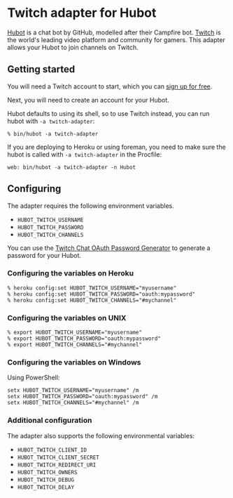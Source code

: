 Twitch adapter for Hubot
========================

[Hubot](https://hubot.github.com) is a chat bot by GitHub, modelled after their Campfire bot.
[Twitch](http://twitch.tv) is the world's leading video platform and community for gamers.
This adapter allows your Hubot to join channels on Twitch.

## Getting started

You will need a Twitch account to start, which you can [sign up for free](http://www.twitch.tv/signup).

Next, you will need to create an account for your Hubot.

Hubot defaults to using its shell, so to use Twitch instead, you can run hubot with ```-a twitch-adapter```:

```
% bin/hubot -a twitch-adapter
```

If you are deploying to Heroku or using foreman, you need to make sure the hubot is called with ```-a twitch-adapter``` in the Procfile:

```
web: bin/hubot -a twitch-adapter -n Hubot
```

## Configuring

The adapter requires the following environment variables.

- ```HUBOT_TWITCH_USERNAME```
- ```HUBOT_TWITCH_PASSWORD```
- ```HUBOT_TWITCH_CHANNELS```

You can use the [Twitch Chat OAuth Password Generator](http://twitchapps.com/tmi/) to generate a password for your Hubot.

### Configuring the variables on Heroku

```
% heroku config:set HUBOT_TWITCH_USERNAME="myusername"
% heroku config:set HUBOT_TWITCH_PASSWORD="oauth:mypassword"
% heroku config:set HUBOT_TWITCH_CHANNELS="#mychannel"
```

### Configuring the variables on UNIX

```
% export HUBOT_TWITCH_USERNAME="myusername"
% export HUBOT_TWITCH_PASSWORD="oauth:mypassword"
% export HUBOT_TWITCH_CHANNELS="#mychannel"
```

### Configuring the variables on Windows

Using PowerShell:

```
setx HUBOT_TWITCH_USERNAME="myusername" /m
setx HUBOT_TWITCH_PASSWORD="oauth:mypassword" /m
setx HUBOT_TWITCH_CHANNELS="#mychannel" /m
```

### Additional configuration

The adapter also supports the following environmental variables:

- ```HUBOT_TWITCH_CLIENT_ID```
- ```HUBOT_TWITCH_CLIENT_SECRET```
- ```HUBOT_TWITCH_REDIRECT_URI```
- ```HUBOT_TWITCH_OWNERS```
- ```HUBOT_TWITCH_DEBUG```
- ```HUBOT_TWITCH_DELAY```
